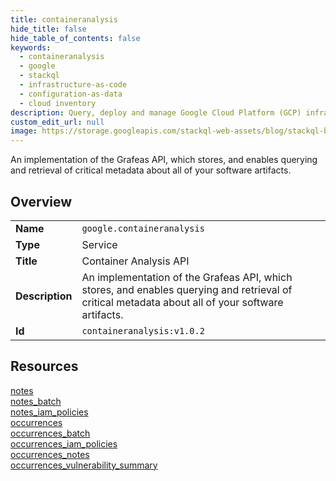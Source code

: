 ```yaml
---
title: containeranalysis
hide_title: false
hide_table_of_contents: false
keywords:
  - containeranalysis
  - google
  - stackql
  - infrastructure-as-code
  - configuration-as-data
  - cloud inventory
description: Query, deploy and manage Google Cloud Platform (GCP) infrastructure and resources using SQL
custom_edit_url: null
image: https://storage.googleapis.com/stackql-web-assets/blog/stackql-blog-post-featured-image.png
---
```

An implementation of the Grafeas API, which stores, and enables querying and retrieval of critical metadata about all of your software artifacts.  
    

## Overview
<table><tbody>
<tr><td><b>Name</b></td><td><code>google.containeranalysis</code></td></tr>
<tr><td><b>Type</b></td><td>Service</td></tr>
<tr><td><b>Title</b></td><td>Container Analysis API</td></tr>
<tr><td><b>Description</b></td><td>An implementation of the Grafeas API, which stores, and enables querying and retrieval of critical metadata about all of your software artifacts.</td></tr>
<tr><td><b>Id</b></td><td><code>containeranalysis:v1.0.2</code></td></tr>
</tbody></table>

## Resources
<div class="row">
<div class="providerDocColumn">
<a href="/providers/google/containeranalysis/notes/">notes</a><br />
<a href="/providers/google/containeranalysis/notes_batch/">notes_batch</a><br />
<a href="/providers/google/containeranalysis/notes_iam_policies/">notes_iam_policies</a><br />
<a href="/providers/google/containeranalysis/occurrences/">occurrences</a><br />
</div>
<div class="providerDocColumn">
<a href="/providers/google/containeranalysis/occurrences_batch/">occurrences_batch</a><br />
<a href="/providers/google/containeranalysis/occurrences_iam_policies/">occurrences_iam_policies</a><br />
<a href="/providers/google/containeranalysis/occurrences_notes/">occurrences_notes</a><br />
<a href="/providers/google/containeranalysis/occurrences_vulnerability_summary/">occurrences_vulnerability_summary</a><br />
</div>
</div>

